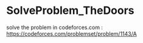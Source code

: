 # SolveProblem_TheDoors
solve the problem in codeforces.com : https://codeforces.com/problemset/problem/1143/A
